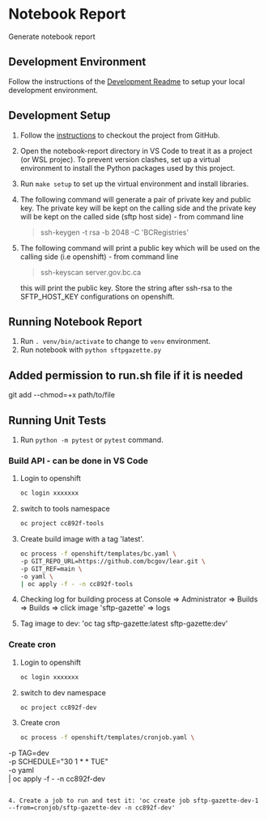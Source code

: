 # Notebook Report

Generate notebook report

## Development Environment

Follow the instructions of the [Development Readme](https://github.com/bcgov/entity/blob/master/docs/development.md)
to setup your local development environment.

## Development Setup

1. Follow the [instructions](https://github.com/bcgov/entity/blob/master/docs/setup-forking-workflow.md) to checkout the project from GitHub.
2. Open the notebook-report directory in VS Code to treat it as a project (or WSL projec). To prevent version clashes, set up a virtual environment to install the Python packages used by this project.
3. Run `make setup` to set up the virtual environment and install libraries.
4. The following command will generate a pair of private key and public key. The private key will be kept on the calling side and the private key will be kept on the called side (sftp host side) - from command line
   > ssh-keygen -t rsa -b 2048 -C 'BCRegistries'
5. The following command will print a public key which will be used on the calling side (i.e openshift) - from command line
   > ssh-keyscan server.gov.bc.ca

   this will print the public key. Store the string after ssh-rsa to the SFTP_HOST_KEY configurations on openshift.

## Running Notebook Report

1. Run `. venv/bin/activate` to change to `venv` environment.
2. Run notebook with `python sftpgazette.py`

## Added permission to run.sh file if it is needed

git add --chmod=+x path/to/file

## Running Unit Tests

1. Run `python -m pytest` or `pytest` command.

### Build API - can be done in VS Code

1. Login to openshift

   ```sh
   oc login xxxxxxx
   ```

2. switch to tools namespace

   ```sh
   oc project cc892f-tools
   ```

3. Create build image with a tag 'latest'.

   ```sh   
   oc process -f openshift/templates/bc.yaml \
   -p GIT_REPO_URL=https://github.com/bcgov/lear.git \
   -p GIT_REF=main \
   -o yaml \
   | oc apply -f - -n cc892f-tools  
   ```
4. Checking log for building process at Console => Administrator => Builds => Builds => click image 'sftp-gazette' => logs

5. Tag image to dev: 'oc tag sftp-gazette:latest sftp-gazette:dev'


### Create cron

1. Login to openshift

   ```sh
   oc login xxxxxxx
   ```

2. switch to dev namespace

   ```sh
   oc project cc892f-dev
   ```

3. Create cron

   ```sh
   oc process -f openshift/templates/cronjob.yaml \
  -p TAG=dev \
  -p SCHEDULE="30 1 * * TUE" \
  -o yaml \
  | oc apply -f - -n cc892f-dev
  ```

4. Create a job to run and test it: 'oc create job sftp-gazette-dev-1 --from=cronjob/sftp-gazette-dev -n cc892f-dev'
